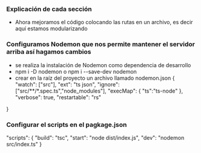 ### **Explicación de cada sección**

- Ahora mejoramos el código colocando las rutas en un archivo, es decir aquí estamos modularizando

### **Configuramos Nodemon que nos permite mantener el servidor arriba así hagamos cambios**
- se realiza la instalación de Nodemon como dependencia de desarrollo 
- npm i -D nodemon o npm i --save-dev nodemon 
- crear en la raíz del proyecto un archivo llamado nodemon.json
{
    "watch": ["src"],
    "ext": "ts json",
    "ignore": ["src/**/*.spec.ts","node_modules"],
    "execMap": {
        "ts":"ts-node"
    },
    "verbose": true,
   "restartable": "rs"
   
}

### Configurar el scripts en el pagkage.json
"scripts": {
    "build": "tsc",
    "start": "node dist/index.js",
    "dev": "nodemon src/index.ts"
  }
